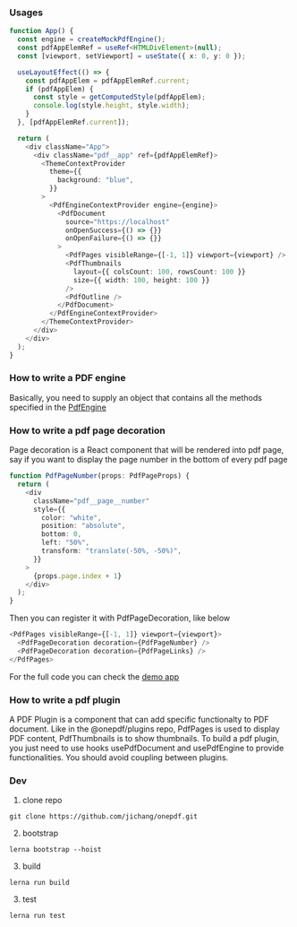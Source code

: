 ### Usages

```typescript
function App() {
  const engine = createMockPdfEngine();
  const pdfAppElemRef = useRef<HTMLDivElement>(null);
  const [viewport, setViewport] = useState({ x: 0, y: 0 });

  useLayoutEffect(() => {
    const pdfAppElem = pdfAppElemRef.current;
    if (pdfAppElem) {
      const style = getComputedStyle(pdfAppElem);
      console.log(style.height, style.width);
    }
  }, [pdfAppElemRef.current]);

  return (
    <div className="App">
      <div className="pdf__app" ref={pdfAppElemRef}>
        <ThemeContextProvider
          theme={{
            background: "blue",
          }}
        >
          <PdfEngineContextProvider engine={engine}>
            <PdfDocument
              source="https://localhost"
              onOpenSuccess={() => {}}
              onOpenFailure={() => {}}
            >
              <PdfPages visibleRange={[-1, 1]} viewport={viewport} />
              <PdfThumbnails
                layout={{ colsCount: 100, rowsCount: 100 }}
                size={{ width: 100, height: 100 }}
              />
              <PdfOutline />
            </PdfDocument>
          </PdfEngineContextProvider>
        </ThemeContextProvider>
      </div>
    </div>
  );
}
```

### How to write a PDF engine

Basically, you need to supply an object that contains all the methods specified in the [PdfEngine](./packages/models/src/index.ts)

### How to write a pdf page decoration

Page decoration is a React component that will be rendered into pdf page, say if you want to display the page number in the bottom of every pdf page

```typescript
function PdfPageNumber(props: PdfPageProps) {
  return (
    <div
      className="pdf__page__number"
      style={{
        color: "white",
        position: "absolute",
        bottom: 0,
        left: "50%",
        transform: "translate(-50%, -50%)",
      }}
    >
      {props.page.index + 1}
    </div>
  );
}
```

Then you can register it with PdfPageDecoration, like below

```typescript
<PdfPages visibleRange={[-1, 1]} viewport={viewport}>
  <PdfPageDecoration decoration={PdfPageNumber} />
  <PdfPageDecoration decoration={PdfPageLinks} />
</PdfPages>
```

For the full code you can check the [demo app](./packages/plugins/demo/main.tsx)

### How to write a pdf plugin

A PDF Plugin is a component that can add specific functionalty to PDF document. Like in the @onepdf/plugins repo, PdfPages is used to display PDF content, PdfThumbnails is to show thumbnails. To build a pdf plugin, you just need to use hooks usePdfDocument and usePdfEngine to provide functionalities. You should avoid coupling between plugins.

### Dev

1. clone repo

```
git clone https://github.com/jichang/onepdf.git
```

2. bootstrap

```
lerna bootstrap --hoist
```

3. build

```
lerna run build
```

3. test

```
lerna run test
```
